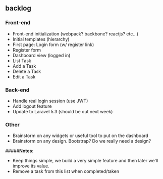 ## backlog

### Front-end
- Front-end initialization (webpack? backbone? reactjs? etc...)
- Initial templates (hierarchy)
- First page: Login form (w/ register link)
- Register form
- Dashboard view (logged in)
- List Task
- Add a Task
- Delete a Task
- Edit a Task

### Back-end
- Handle real login session (use JWT)
- Add logout feature
- Update to Laravel 5.3 (should be out next week)

### Other
- Brainstorm on any widgets or useful tool to put on the dashboard
- Brainstorm on any design. Bootstrap? Do we really need a design?

#####**Notes**:
- Keep things simple, we build a very simple feature and then later we'll improve its value.
- Remove a task from this list when completed/taken
